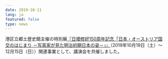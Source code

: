 ```yaml
---
date: 2019-10-11
lang: ja
featured: false
type: news
---
```

港区立郷土歴史館主催の特別展<a href="/news/2019/201910oag-lecture.pdf" target="_blank">『日墺修好150周年記念「日本・オーストリア国交のはじまり －写真家が見た明治初期日本の姿－」』</a>（2019年10月19日（土）～12月15日（日））関連事業として、講演会を共催しました。

